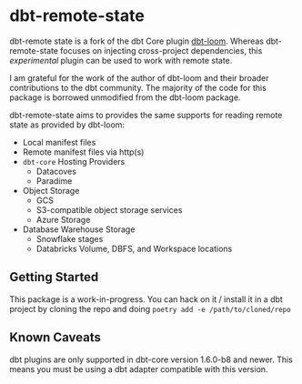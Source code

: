 # dbt-remote-state

dbt-remote state is a fork of the dbt Core plugin [dbt-loom](https://github.com/nicholasyager/dbt-remote-state). Whereas dbt-remote-state focuses on injecting cross-project dependencies, this *experimental* plugin can be used to work
with remote state.

I am grateful for the work of the author of dbt-loom and their broader contributions to the dbt community. The majority of the code for this package is borrowed unmodified from the dbt-loom package.

dbt-remote-state aims to provides the same supports for reading remote state as provided by dbt-loom:

- Local manifest files
- Remote manifest files via http(s)
- `dbt-core` Hosting Providers
  - Datacoves
  - Paradime
- Object Storage
  - GCS
  - S3-compatible object storage services
  - Azure Storage
- Database Warehouse Storage
  - Snowflake stages
  - Databricks Volume, DBFS, and Workspace locations

## Getting Started

This package is a work-in-progress. You can hack on it / install it in a dbt project by cloning the repo
and doing `poetry add -e /path/to/cloned/repo`

## Known Caveats

dbt plugins are only supported in dbt-core version 1.6.0-b8 and newer. This
means you must be using a dbt adapter compatible with this version.
